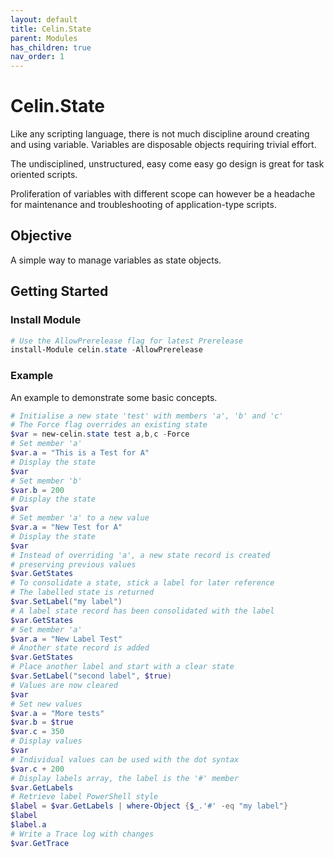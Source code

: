 ```yaml
---
layout: default
title: Celin.State
parent: Modules
has_children: true
nav_order: 1
---
```


# Celin.State

Like any scripting language, there is not much discipline around creating and using variable.  Variables are disposable objects requiring trivial effort.

The undisciplined, unstructured, easy come easy go design is great for task oriented scripts.

Proliferation of variables with different scope can however be a headache for  maintenance and troubleshooting of application-type scripts.  

## Objective

A simple way to manage variables as state objects.

## Getting Started

### Install Module

```powershell
# Use the AllowPrerelease flag for latest Prerelease
install-Module celin.state -AllowPrerelease
```

### Example

An example to demonstrate some basic concepts.

```powershell
# Initialise a new state 'test' with members 'a', 'b' and 'c'
# The Force flag overrides an existing state
$var = new-celin.state test a,b,c -Force
# Set member 'a'
$var.a = "This is a Test for A"
# Display the state
$var
# Set member 'b'
$var.b = 200
# Display the state
$var
# Set member 'a' to a new value
$var.a = "New Test for A"
# Display the state
$var
# Instead of overriding 'a', a new state record is created
# preserving previous values
$var.GetStates
# To consolidate a state, stick a label for later reference
# The labelled state is returned
$var.SetLabel("my label")
# A label state record has been consolidated with the label
$var.GetStates
# Set member 'a'
$var.a = "New Label Test"
# Another state record is added
$var.GetStates
# Place another label and start with a clear state
$var.SetLabel("second label", $true)
# Values are now cleared
$var
# Set new values
$var.a = "More tests"
$var.b = $true
$var.c = 350
# Display values
$var
# Individual values can be used with the dot syntax
$var.c + 200
# Display labels array, the label is the '#' member
$var.GetLabels
# Retrieve label PowerShell style
$label = $var.GetLabels | where-Object {$_.'#' -eq "my label"}
$label
$label.a
# Write a Trace log with changes
$var.GetTrace
```

